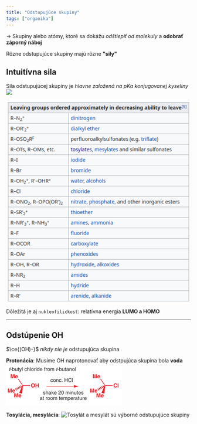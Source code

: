 ```yaml
---
title: "Odstupujúce skupiny"
tags: ["organika"]
---
```


-> Skupiny alebo atómy, ktoré sa dokážu *odštiepiť od molekuly* a **odobrať záporný náboj**

Rôzne odstupujúce skupiny majú rôzne **"sily"**

## Intuitívna sila
Sila odstupujúcej skupiny je *hlavne založená na pKa konjugovanej kyseliny*
![](attachments/sila_odstupujúcej_skupiny_tabulka.png)

![](attachments/odstupujuce_skupiny_sila.png)

Dôležitá je aj `nukleofilickosť`:
relatívna energia $\textbf{LUMO a HOMO}$

---

## Odstúpenie OH
$\ce{(OH)-}$ *nikdy nie je* odstupujúca skupina

**Protonácia**:
Musíme OH naprotonovať aby odstpujúca skupina bola **voda**
![](attachments/protonácia-OH-odstúpenie.png)

**Tosylácia, mesylácia**:
![Tosylát a mesylát sú výborné odstupujúce skupiny](attachments/tosylácia-alkoholov.png)